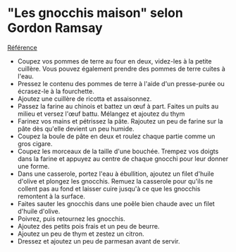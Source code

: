 # "Les gnocchis maison" selon Gordon Ramsay
[Référence](http://www.paris-premiere.fr/documentaire-gordon_ramsay_les_recettes_du_chef_3_etoiles/photos-les_gnocchis_maison_selon_gordon_ramsay-52116/photo-733526)

* Coupez vos pommes de terre au four en deux, videz-les à la petite cuillère. Vous pouvez également prendre des pommes de terre cuites à l'eau.
* Pressez le contenu des pommes de terre à l'aide d'un presse-purée ou écrasez-le à la fourchette.
* Ajoutez une cuillère de ricotta et assaisonnez.
* Passez la farine au chinois et battez un œuf à part. Faites un puits au milieu et versez l'œuf battu. Mélangez et ajoutez du thym
* Farinez vos mains et pétrissez la pâte. Rajoutez un peu de farine sur la pâte dès qu'elle devient un peu humide.
* Coupez la boule de pâte en deux et roulez chaque partie comme un gros cigare.
* Coupez les morceaux de la taille d'une bouchée. Trempez vos doigts dans la farine et appuyez au centre de chaque gnocchi pour leur donner une forme.
* Dans une casserole, portez l'eau à ébullition, ajoutez un filet d'huile d'olive et plongez les gnocchis. Remuez la casserole pour qu'ils ne collent pas au fond et laisser cuire jusqu'à ce que les gnocchis remontent à la surface.
* Faites sauter les gnocchis dans une poêle bien chaude avec un filet d'huile d'olive.
* Poivrez, puis retournez les gnocchis.
* Ajoutez des petits pois frais et un peu de beurre.
* Ajoutez un peu de thym et zestez un citron.
* Dressez et ajoutez un peu de parmesan avant de servir.

